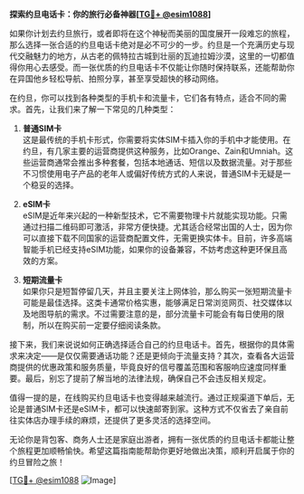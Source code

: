 **探索约旦电话卡：你的旅行必备神器[[TG💪+ @esim1088](https://t.me/s/esim1088)]**

如果你计划去约旦旅行，或者即将在这个神秘而美丽的国度展开一段难忘的旅程，那么选择一张合适的约旦电话卡绝对是必不可少的一步。约旦是一个充满历史与现代交融魅力的地方，从古老的佩特拉古城到壮丽的瓦迪拉姆沙漠，这里的一切都值得你用心去感受。而一张优质的约旦电话卡不仅能让你随时保持联系，还能帮助你在异国他乡轻松导航、拍照分享，甚至享受超快的移动网络。

在约旦，你可以找到各种类型的手机卡和流量卡，它们各有特点，适合不同的需求。首先，让我们来了解一下常见的几种类型：

1. **普通SIM卡**  
   这是最传统的手机卡形式，你需要将实体SIM卡插入你的手机中才能使用。在约旦，有几家主要的运营商提供这种服务，比如Orange、Zain和Umniah。这些运营商通常会推出多种套餐，包括本地通话、短信以及数据流量。对于那些不习惯使用电子产品的老年人或偏好传统方式的人来说，普通SIM卡无疑是一个稳妥的选择。

2. **eSIM卡**  
   eSIM是近年来兴起的一种新型技术，它不需要物理卡片就能实现功能。只需通过扫描二维码即可激活，非常方便快捷。尤其适合经常出国的人士，因为你可以直接下载不同国家的运营商配置文件，无需更换实体卡。目前，许多高端智能手机已经支持eSIM功能，如果你的设备兼容，不妨考虑这种更环保且高效的方案。

3. **短期流量卡**  
   如果你只是短暂停留几天，并且主要关注上网体验，那么购买一张短期流量卡可能是最佳选择。这类卡通常价格实惠，能够满足日常浏览网页、社交媒体以及地图导航的需求。不过需要注意的是，部分流量卡可能会有每日使用的限制，所以在购买前一定要仔细阅读条款。

接下来，我们来说说如何正确选择适合自己的约旦电话卡。首先，根据你的具体需求来决定——是仅仅需要通话功能？还是更倾向于流量支持？其次，查看各大运营商提供的优惠政策和服务质量，毕竟良好的信号覆盖范围和客服响应速度同样重要。最后，别忘了提前了解当地的法律法规，确保自己不会违反相关规定。

值得一提的是，在线购买约旦电话卡也变得越来越流行。通过正规渠道下单后，无论是普通SIM卡还是eSIM卡，都可以快速邮寄到家。这种方式不仅省去了亲自前往实体店办理手续的麻烦，还提供了更多灵活的选择空间。

无论你是背包客、商务人士还是家庭出游者，拥有一张优质的约旦电话卡都能让整个旅程更加顺畅愉快。希望这篇指南能帮助你更好地做出决策，顺利开启属于你的约旦冒险之旅！

[[TG💪+ @esim1088](https://t.me/s/esim1088) ![Image](https://i.postimg.cc/4NQfJmqS/Snipaste-2025-05-13-00-14-12.png)]